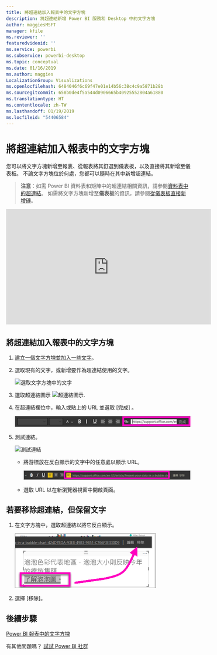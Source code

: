 ```yaml
---
title: 將超連結加入報表中的文字方塊
description: 將超連結新增 Power BI 服務和 Desktop 中的文字方塊
author: maggiesMSFT
manager: kfile
ms.reviewer: ''
featuredvideoid: ''
ms.service: powerbi
ms.subservice: powerbi-desktop
ms.topic: conceptual
ms.date: 01/16/2019
ms.author: maggies
LocalizationGroup: Visualizations
ms.openlocfilehash: 6484046f6c69f47e01e14b56c38c4c9a5871b28b
ms.sourcegitcommit: 658b0de4f5a544d0906665b40925552804a61880
ms.translationtype: HT
ms.contentlocale: zh-TW
ms.lasthandoff: 01/19/2019
ms.locfileid: "54406584"
---
```

# <a name="add-a-hyperlink-to-a-text-box-in-a-report"></a>將超連結加入報表中的文字方塊
您可以將文字方塊新增至報表、從報表將其釘選到儀表板，以及直接將其新增至儀表板。 不論文字方塊位於何處，您都可以隨時在其中新增超連結。  

> **注意**：如需 Power BI 資料表和矩陣中的超連結相關資訊，請參閱[資料表中的超連結](power-bi-hyperlinks-in-tables.md)。 如需將文字方塊新增至**儀表板**的資訊，請參閱[從儀表板直接新增磚](service-dashboard-add-widget.md)。 
> 
> 

<iframe width="560" height="315" src="https://www.youtube.com/embed/_3q6VEBhGew#t=0m55s" frameborder="0" allowfullscreen></iframe>


## <a name="to-add-a-hyperlink-to-a-text-box-in-a-report"></a>將超連結加入報表中的文字方塊
1. [建立一個文字方塊並加入一些文字](power-bi-reports-add-text-and-shapes.md)。 
2. 選取現有的文字，或新增要作為超連結使用的文字。
   
   ![選取文字方塊中的文字](media/service-add-hyperlink-to-text-box/power-bi-hyperlink-new.png)
3. 選取超連結圖示 ![超連結圖示](media/service-add-hyperlink-to-text-box/power-bi-hyperlink-icon.png).
4. 在超連結欄位中，輸入或貼上的 URL 並選取 [完成] 。
   
   ![在超連結欄位中鍵入或貼上 URL](media/service-add-hyperlink-to-text-box/power-bi-add-link.png)
5. 測試連結。  
   
   ![測試連結](media/service-add-hyperlink-to-text-box/power-bi-test-link.png)
   
   * 將游標放在反白顯示的文字中的任意處以顯示 URL。  
     
      ![將游標放在醒目提示文字中的任意處](media/service-add-hyperlink-to-text-box/power-bi-hyperlink-edit.png)
   * 選取 URL 以在新瀏覽器視窗中開啟頁面。

## <a name="to-remove-the-hyperlink-but-leave-the-text"></a>若要移除超連結，但保留文字
1. 在文字方塊中，選取超連結以將它反白顯示。
   
     ![移除超連結](media/service-add-hyperlink-to-text-box/power-bi-hyperlink-remove.png)
2. 選擇 [移除]。 

## <a name="next-steps"></a>後續步驟
[Power BI 報表中的文字方塊](power-bi-reports-add-text-and-shapes.md)

有其他問題嗎？ [試試 Power BI 社群](http://community.powerbi.com/)

